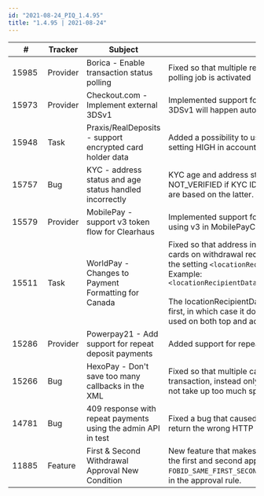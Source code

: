 ```yaml
--- 
id: "2021-08-24_PIQ_1.4.95"
title: "1.4.95 | 2021-08-24"
--- 
```



| #     | Tracker     | Subject   | Description    |
|-------|-------------|-----------|----------------|
| 15985 | Provider | Borica - Enable transaction status polling | Fixed so that multiple responses are not saved in the XML when the polling job is activated |
| 15973 | Provider | Checkout.com - Implement external 3DSv1 | Implemented support for external 3DSv1. Fallback between 3DS2 and 3DSv1 will happen automatically when using Ingenico3DServer |
| 15948 | Task | Praxis/RealDeposits - support encrypted card holder data | Added a possibility to use card holder data encryption (in VIQ) by setting <securityLevel>HIGH</securityLevel> in accountConfig (PraxisConfig/RealDepositsConfig). |
| 15757 | Bug | KYC - address status and age status handled incorrectly  | KYC age and address statuses will now automatically be set to NOT_VERIFIED if KYC ID status is not verified, as the former statuses are based on the latter. |
| 15579 | Provider | MobilePay - support v3 token flow for Clearhaus | Implemented support for MobilePay tokens through Clearhaus. I.e. using <version>v3</version> in MobilePayConfig |
| 15511 | Task | WorldPay - Changes to Payment Formatting for Canada | Fixed so that address info is sent to the PSP by default for Canadian cards on withdrawal requests. This can also be enabled/disabled by the setting `<locationRecipientDataEnabled>` in WorldPayConfig. Example: `<locationRecipientDataEnabled>true</locationRecipientDataEnabled>`<br/><br/>The locationRecipientDataEnabled setting's value will be considered first, in which case it doesn't matter where the card is issued. Can be used on both top and account level. |
| 15286 | Provider | Powerpay21 - Add support for repeat deposit payments | Added support for repeat/recurring payments via the Admin API. |
| 15266 | Bug | HexoPay - Don't save too many callbacks in the XML | Fixed so that multiple callback and redirect inputs are not saved to the transaction, instead only the latest one of each type i saved. This is to not take up too much space which causes issues with the transaction |
| 14781 | Bug | 409 response with repeat payments using the admin API in test | Fixed a bug that caused some withdrawal repeats (via the Admin API) return the wrong HTTP status code. |
| 11885 | Feature | First & Second Withdrawal Approval New Condition | New feature that makes it possible to forbid the same user to do both the first and second approval. Use it by adding `FOBID_SAME_FIRST_SECOND_APPROVER` to the action `Approval action tag` in the approval rule. | 
